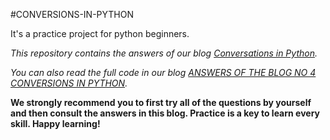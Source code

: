 #CONVERSIONS-IN-PYTHON

It's a practice project for python beginners.

*This repository contains the answers of our blog [Conversations in Python](https://creativekode.blogspot.com/2021/07/conversions-with-python.html?m=1).*

*You can also read the full code in our blog [ANSWERS OF THE BLOG NO 4 CONVERSIONS IN PYTHON](https://creativekode.blogspot.com/2021/07/4-answers-to-conversions-in-python.html?m=1).*


**We strongly recommend you to first try all of the questions by yourself and then consult the answers in this blog. Practice is a key to learn every skill. Happy learning!**



